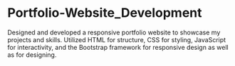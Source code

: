 # Portfolio-Website_Development
Designed and developed a responsive portfolio website to showcase my projects and skills. Utilized HTML for structure, CSS for styling, JavaScript for interactivity, and the Bootstrap framework for responsive design as well as for designing.
